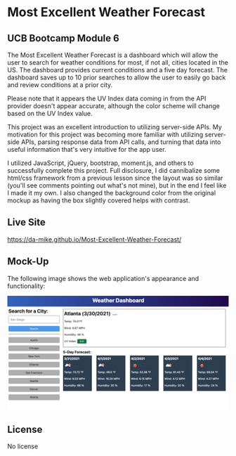 # Most Excellent Weather Forecast

## UCB Bootcamp Module 6

The Most Excellent Weather Forecast is a dashboard which will allow the user to search for weather conditions for most, if not all, cities located in the US. The dashboard provides current conditions and a five day forecast. The dashboard saves up to 10 prior searches to allow the user to easily go back and review conditions at a prior city.

Please note that it appears the UV Index data coming in from the API provider doesn't appear accurate, although the color scheme will change based on the UV Index value.

This project was an excellent introduction to utilizing server-side APIs. My motivation for this project was becoming more familiar with utilizing server-side APIs, parsing response data from API calls, and turning that data into useful information that's very intuitive for the app user.

I utilized JavaScript, jQuery, bootstrap, moment.js, and others to successfully complete this project. Full disclosure, I did cannibalize some html/css framework from a previous lesson since the layout was so similar (you'll see comments pointing out what's not mine), but in the end I feel like I made it my own. I also changed the background color from the original mockup as having the box slightly covered helps with contrast.

## Live Site

https://da-mike.github.io/Most-Excellent-Weather-Forecast/

## Mock-Up

The following image shows the web application's appearance and functionality:

![The weather app includes a search option, a list of cities, and a five-day forecast and current weather conditions for Atlanta.](./assets/images/06-server-side-apis-homework-demo.png)

## License

No license